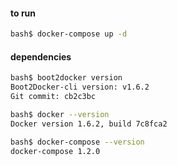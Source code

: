 #### to run
```bash
bash$ docker-compose up -d
```

#### dependencies
```bash
bash$ boot2docker version
Boot2Docker-cli version: v1.6.2
Git commit: cb2c3bc

bash$ docker --version
Docker version 1.6.2, build 7c8fca2

bash$ docker-compose --version
docker-compose 1.2.0
```